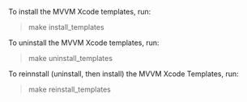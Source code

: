 To install the MVVM Xcode templates, run:

> make install_templates

To uninstall the MVVM Xcode templates, run:

> make uninstall_templates

To reinnstall (uninstall, then install) the MVVM Xcode Templates, run:

> make reinstall_templates
